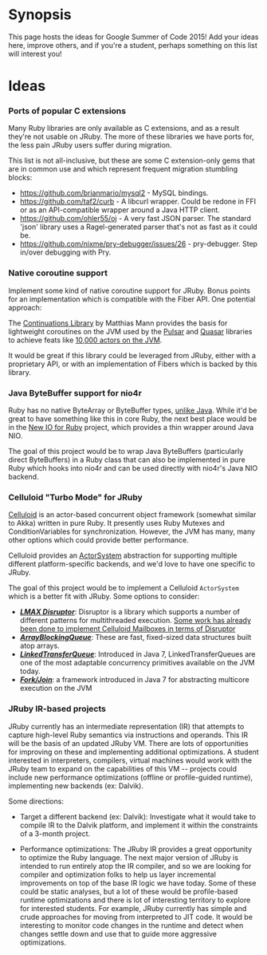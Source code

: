 
# Synopsis
This page hosts the ideas for Google Summer of Code 2015! Add your ideas here, improve others, and if you're a student, perhaps something on this list will interest you!

Ideas
=====

### Ports of popular C extensions ###

Many Ruby libraries are only available as C extensions, and as a result they're not usable on JRuby. The more of these libraries we have ports for, the less pain JRuby users suffer during migration.

This list is not all-inclusive, but these are some C extension-only gems that are in common use and which represent frequent migration stumbling blocks:

* https://github.com/brianmario/mysql2 - MySQL bindings.
* https://github.com/taf2/curb - A libcurl wrapper. Could be redone in FFI or as an API-compatible wrapper around a Java HTTP client.
* https://github.com/ohler55/oj - A very fast JSON parser. The standard 'json' library uses a Ragel-generated parser that's not as fast as it could be.
* https://github.com/nixme/pry-debugger/issues/26 - pry-debugger. Step in/over debugging with Pry.

### Native coroutine support

Implement some kind of native coroutine support for JRuby. Bonus points for an implementation which is compatible with the Fiber API. One potential approach:

The [Continuations Library](http://www.matthiasmann.de/content/view/24/26/) by Matthias Mann provides the basis for lightweight coroutines on the JVM used by the [Pulsar](https://github.com/puniverse/pulsar) and [Quasar](https://github.com/puniverse/quasar) libraries to achieve feats like [10,000 actors on the JVM](http://blog.paralleluniverse.co/post/64210769930/spaceships2).

It would be great if this library could be leveraged from JRuby, either with a proprietary API, or with an implementation of Fibers which is backed by this library.

### Java ByteBuffer support for nio4r

Ruby has no native ByteArray or ByteBuffer types, [unlike Java](http://docs.oracle.com/javase/7/docs/api/java/nio/ByteBuffer.html). While it'd be great to have something like this in core Ruby, the next best place would be in the [New IO for Ruby](https://github.com/celluloid/nio4r) project, which provides a thin wrapper around Java NIO.

The goal of this project would be to wrap Java ByteBuffers (particularly direct ByteBuffers) in a Ruby class that can also be implemented in pure Ruby which hooks into nio4r and can be used directly with nio4r's Java NIO backend.

### Celluloid "Turbo Mode" for JRuby

[Celluloid](http://celluloid.io) is an actor-based concurrent object framework (somewhat similar to Akka) written in pure Ruby. It presently uses Ruby Mutexes and ConditionVariables for synchronization. However, the JVM has many, many other options which could provide better performance.

Celluloid provides an [ActorSystem](https://github.com/celluloid/celluloid/blob/master/lib/celluloid/actor_system.rb) abstraction for supporting multiple different platform-specific backends, and we'd love to have one specific to JRuby.

The goal of this project would be to implement a Celluloid `ActorSystem` which is a better fit with JRuby. Some options to consider:

* ***[LMAX Disruptor](http://lmax-exchange.github.io/disruptor/)***: Disruptor is a library which supports a number of different patterns for multithreaded execution. [Some work has already been done to implement Celluloid Mailboxes in terms of Disruptor](https://github.com/celluloid/celluloid/issues/342)
* ***[ArrayBlockingQueue](http://docs.oracle.com/javase/6/docs/api/java/util/concurrent/ArrayBlockingQueue.html)***: These are fast, fixed-sized data structures built atop arrays.
* ***[LinkedTransferQueue](http://docs.oracle.com/javase/7/docs/api/java/util/concurrent/LinkedTransferQueue.html)***: Introduced in Java 7, LinkedTransferQueues are one of the most adaptable concurrency primitives available on the JVM today.
* ***[Fork/Join](http://docs.oracle.com/javase/tutorial/essential/concurrency/forkjoin.html)***: a framework introduced in Java 7 for abstracting multicore execution on the JVM

### JRuby IR-based projects

JRuby currently has an intermediate representation (IR) that attempts to capture high-level Ruby semantics via instructions and operands. This IR will be the basis of an updated JRuby VM. There are lots of opportunities for improving on these and implementing additional optimizations. A student interested in interpreters, compilers, virtual machines would work with the JRuby team to expand on the capabilities of this VM -- projects could include new performance optimizations (offline or profile-guided runtime), implementing new backends (ex: Dalvik).

Some directions:

* Target a different backend (ex: Dalvik): Investigate what it would take to compile IR to the Dalvik platform, and implement it within the constraints of a 3-month project.

* Performance optimizations: The JRuby IR provides a great opportunity to optimize the Ruby language. The next major version of JRuby is intended to run entirely atop the IR compiler, and so we are looking for compiler and optimization folks to help us layer incremental improvements on top of the base IR logic we have today. Some of these could be static analyses, but a lot of these would be profile-based runtime optimizations and there is lot of interesting territory to explore for interested students. For example, JRuby currently has simple and crude approaches for moving from interpreted to JIT code. It would be interesting to monitor code changes in the runtime and detect when changes settle down and use that to guide more aggressive optimizations.